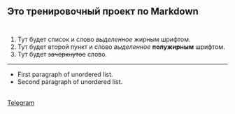 ## Это тренировочный проект по **Markdown** <br> <br>

1. Тут будет список и слово _выделенное_ жирным шрифтом.
2. Тут будет второй пункт и слово _выделенное_ **полужирным** шрифтом.
3. Тут будет ~~зачеркнутое~~ слово.
----
* First paragraph of unordered list.
* Second paragraph of unordered list. <br> <br>

[Telegram](https://t.me/Samxcuts "Ссылка на мой телеграмм")

